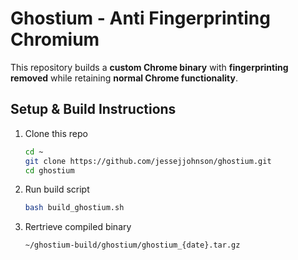 # Ghostium - Anti Fingerprinting Chromium

This repository builds a **custom Chrome binary** with **fingerprinting removed** while retaining **normal Chrome functionality**.

## Setup & Build Instructions

1. Clone this repo

    ```bash
    cd ~
    git clone https://github.com/jessejjohnson/ghostium.git
    cd ghostium
    ```

1. Run build script

    ```bash
    bash build_ghostium.sh
    ```

1. Rertrieve compiled binary

    ```
    ~/ghostium-build/ghostium/ghostium_{date}.tar.gz
    ```
    